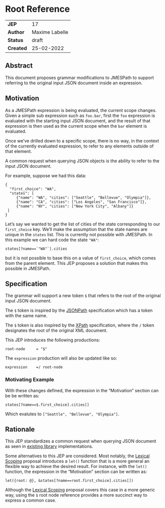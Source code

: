 # Root Reference

|||
|---|---
| **JEP**    | 17
| **Author** | Maxime Labelle
| **Status** | draft
| **Created**| 25-02-2022

## Abstract

This document proposes grammar modifications to JMESPath 
to support referring to the original input JSON document
inside an expression.

## Motivation

As a JMESPath expression is being evaluated, the current scope changes.
Given a simple sub expression such as `foo.bar`, first the `foo`
expression is evaluated with the starting input JSON document, and the
result of that expression is then used as the current scope when the
`bar` element is evaluated.

Once we’ve drilled down to a specific scope, there is no way, in the
context of the currently evaluated expression, to refer to any
elements outside of that element.

A common request when querying JSON objects is the ability to refer to
the input JSON document.

For example, suppose we had this data:

```
{
  "first_choice": "WA",
  "states": [
     {"name": "WA", "cities": ["Seattle", "Bellevue", "Olympia"]},
     {"name": "CA", "cities": ["Los Angeles", "San Francisco"]},
     {"name": "NY", "cities": ["New York City", "Albany"]}
 ]
}
```

Let’s say we wanted to get the list of cities of the state corresponding
to our `first_choice` key.  We’ll make the assumption that the state
names are unique in the `states` list. This is currently not possible
with JMESPath.  In this example we can hard code the state `"WA"`:

```
states[?name==`"WA"`].cities
```

but it is not possible to base this on a value of `first_choice`, which comes from the parent element.
This JEP proposes a solution that makes this possible in JMESPath.

## Specification

The grammar will support a new token `$` that refers to the root of the original input JSON document.

The `$` token is inspired by the [JSONPath](https://goessner.net/articles/JsonPath/) specification which has a token with the same name.

The `$` token is also inspired by the [XPath](https://www.w3.org/TR/1999/REC-xpath-19991116) specification, where the `/` token designates the root of the original XML document.

This JEP introduces the following productions:

```
root-node     = "$"
```

The `expression` production will also be updated like so:

```
expression    =/ root-node
```

### Motivating Example

With these changes defined, the expression in the “Motivation” section can be be written as:

```
states[?name==$.first_choice].cities[]
```

Which evalutes to `["Seattle", "Bellevue", "Olympia"]`.

## Rationale

This JEP standardizes a common request when querying JSON document as seen in [existing library](https://github.com/nanoporetech/jmespath-ts) implementations.

Some alternatives to this JEP are considered. Most notably, the [Lexical Scoping](./jep-011-let-function.md) proposal introduces a `let()` function that is a more general an flexible way to achieve the desired result. For instance, with the `let()` function, the expression in the “Motivation” section can be written as:

```
let({root: @}, &states[?name==root.first_choice].cities[])
```

Although the [Lexical Scoping](./jep-011-let-function.mdj) proposal covers this case in a more generic way,
using the `$` root node reference provides a more succinct way to express a common case.
